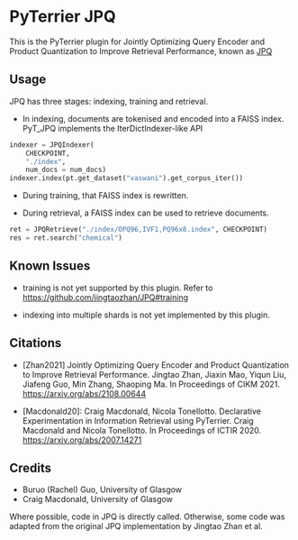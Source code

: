 # PyTerrier JPQ

This is the PyTerrier plugin for Jointly Optimizing Query Encoder and Product Quantization to Improve Retrieval Performance, known as [JPQ](https://github.com/jingtaozhan/JPQ/)

## Usage

JPQ has three stages: indexing, training and retrieval.

 - In indexing, documents are tokenised and encoded into a FAISS index. PyT_JPQ implements
 the IterDictIndexer-like API

```python
indexer = JPQIndexer(
    CHECKPOINT, 
    "./index",
    num_docs = num_docs)
indexer.index(pt.get_dataset("vaswani").get_corpus_iter())
```

 - During training, that FAISS index is rewritten.

 - During retrieval, a FAISS index can be used to retrieve documents.

```python
ret = JPQRetrieve("./index/OPQ96,IVF1,PQ96x8.index", CHECKPOINT)
res = ret.search("chemical")
```

## Known Issues

 - training is not yet supported by this plugin. Refer to https://github.com/jingtaozhan/JPQ#training

 - indexing into multiple shards is not yet implemented by this plugin.


## Citations
 - [Zhan2021] Jointly Optimizing Query Encoder and Product Quantization to Improve Retrieval Performance. Jingtao Zhan, Jiaxin Mao, Yiqun Liu, Jiafeng Guo, Min Zhang, Shaoping Ma. In Proceedings of CIKM 2021. https://arxiv.org/abs/2108.00644

 - [Macdonald20]: Craig Macdonald, Nicola Tonellotto. Declarative Experimentation in Information Retrieval using PyTerrier. Craig Macdonald and Nicola Tonellotto. In Proceedings of ICTIR 2020. https://arxiv.org/abs/2007.14271

## Credits

 - Buruo (Rachel) Guo, University of Glasgow
 - Craig Macdonald, University of Glasgow

Where possible, code in JPQ is directly called. Otherwise, some code was adapted from the 
original JPQ implementation by Jingtao Zhan et al.